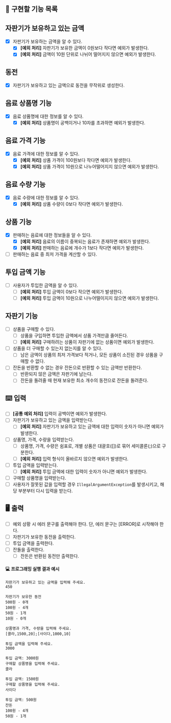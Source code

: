## 🚀 구현할 기능 목록

## 자판기가 보유하고 있는 금액
- [x] 자판기가 보유하는 금액을 알 수 있다.
  - [x] **[예외 처리]** 자판기가 보유한 금액이 0원보다 작다면 예외가 발생한다.
  - [x] **[예외 처리]** 금액이 10원 단위로 나뉘어 떨어지지 않으면 예외가 발생한다.

## 동전
- [x] 자판기가 보유하고 있는 금액으로 동전을 무작위로 생성한다.

## 음료 상품명 기능
- [x] 음료 상품명에 대한 정보를 알 수 있다.
  - [x] **[예외 처리]** 상품명이 공백이거나 10자를 초과하면 예외가 발생한다.

## 음료 가격 기능
- [x] 음료 가격에 대한 정보를 알 수 있다.
  - [x] **[예외 처리]** 상품 가격이 100원보다 작다면 예외가 발생한다.
  - [x] **[예외 처리]** 상품 가격이 10원으로 나누어떨어지지 않으면 예외가 발생한다.

## 음료 수량 기능
- [x] 음료 수량에 대한 정보를 알 수 있다.
  - [x] **[예외 처리]** 상품 수량이 0보다 작다면 예외가 발생한다.

## 상품 기능
- [x] 판매하는 음료에 대한 정보들을 알 수 있다.
  - [x] **[예외 처리]** 음료의 이름이 중복되는 음료가 존재하면 예외가 발생한다.
  - [x] **[예외 처리]** 판매하는 음료에 개수가 1보다 작다면 예외가 발생한다.
- [ ] 판매하는 음료 중 최저 가격을 계산할 수 있다.

## 투입 금액 기능
- [ ] 사용자가 투입한 금액을 알 수 있다.
    - [ ] **[예외 처리]** 투입 금액이 0보다 작으면 예외가 발생한다.
    - [ ] **[예외 처리]** 투입 금액이 10원으로 나누어떨이지지 않으면 예외가 발생한다.

## 자판기 기능
- [ ] 상품을 구매할 수 있다.
  - [ ] 상품을 구입하면 투입한 금액에서 상품 가격만큼 줄어든다.
  - [ ] **[예외 처리]** 구매하려는 상품이 자판기에 없는 상품이면 예외가 발생한다.
- [ ] 상품을 더 구매할 수 있는지 없는지를 알 수 있다.
  - [ ] 남은 금액이 상품의 최저 가격보다 적거나, 모든 상품이 소진된 경우 상품을 구매할 수 없다.
- [ ] 잔돈을 반환할 수 없는 경우 잔돈으로 반환할 수 있는 금액만 반환한다. 
  - [ ] 반환되지 않은 금액은 자판기에 남는다.
  - [ ] 잔돈을 돌려줄 때 현재 보유한 최소 개수의 동전으로 잔돈을 돌려준다.

## ⌨️ 입력
- [ ] **[공통 예외 처리]** 입력이 공백이면 예외가 발생한다.
- [ ] 자판기가 보유하고 있는 금액을 입력받는다.
  - [ ] **[예외 처리]** 자판기가 보유하고 있는 금액에 대한 입력이 숫자가 아니면 예외가 발생한다.
- [ ] 상품명, 가격, 수량을 입력받는다.
  - [ ] 상품명, 가격, 수량은 쉼표로, 개별 상품은 대괄호([])로 묶어 세미콜론(;)으로 구분한다.
  - [ ] **[예외 처리]** 입력 형식이 올바르지 않으면 예외가 발생한다.
- [ ] 투입 금액을 입력받는다.
  - [ ] **[예외 처리]** 투입 금액에 대한 입력이 숫자가 아니면 예외가 발생한다.
- [ ] 구매할 상품명을 입력받는다.
- [ ] 사용자가 잘못된 값을 입력할 경우 `IllegalArgumentException`를 발생시키고, 해당 부분부터 다시 입력을 받는다.

## 🖥 출력
- [ ] 예외 상황 시 에러 문구를 출력해야 한다. 단, 에러 문구는 [ERROR]로 시작해야 한다.
- [ ] 자판기가 보유한 동전을 출력한다.
- [ ] 투입 금액을 출력한다.
- [ ] 잔돌을 출력한다.
  - [ ] 잔돈은 반환된 동전만 출력한다.

#### 💻 프로그래밍 실행 결과 예시

```
자판기가 보유하고 있는 금액을 입력해 주세요.
450

자판기가 보유한 동전
500원 - 0개
100원 - 4개
50원 - 1개
10원 - 0개

상품명과 가격, 수량을 입력해 주세요.
[콜라,1500,20];[사이다,1000,10]

투입 금액을 입력해 주세요.
3000

투입 금액: 3000원
구매할 상품명을 입력해 주세요.
콜라

투입 금액: 1500원
구매할 상품명을 입력해 주세요.
사이다

투입 금액: 500원
잔돈
100원 - 4개
50원 - 1개
```
